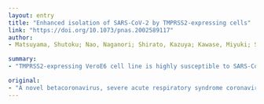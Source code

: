 ```yaml
---
layout: entry
title: "Enhanced isolation of SARS-CoV-2 by TMPRSS2-expressing cells"
link: "https://doi.org/10.1073/pnas.2002589117"
author:
- Matsuyama, Shutoku; Nao, Naganori; Shirato, Kazuya; Kawase, Miyuki; Saito, Shinji; Takayama, Ikuyo; Nagata, Noriyo; Sekizuka, Tsuyoshi; Katoh, Hiroshi; Kato, Fumihiro; Sakata, Masafumi; Tahara, Maino; Kutsuna, Satoshi; Ohmagari, Norio; Kuroda, Makoto; Suzuki, Tadaki; Kageyama, Tsutomu; Takeda, Makoto

summary:
- "TMPRSS2-expressing VeroE6 cell line is highly susceptible to SARS-CoV-2 infection. It is useful for isolating and propagating SARS CoV-2. This makes it useful for propagating and isoling the virus. Our results show that a novel betacoronavirus is currently spreading across many countries globally. The virus caused a large respiratory outbreak in Wuhan, China in December 2019."

original:
- "A novel betacoronavirus, severe acute respiratory syndrome coronavirus 2 (SARS-CoV-2), which caused a large respiratory outbreak in Wuhan, China in December 2019, is currently spreading across many countries globally. Here, we show that a TMPRSS2-expressing VeroE6 cell line is highly susceptible to SARS-CoV-2 infection, making it useful for isolating and propagating SARS-CoV-2. Our results reveal that, in common with SARS- and Middle East respiratory syndrome-CoV, SARS-CoV-2 infection is enhanced by TMPRSS2."
---
```


